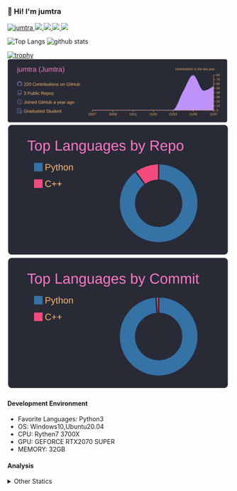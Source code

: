 ### 👋 Hi! I'm jumtra
<p align="left"> 
  <a href="https://github.com/jumtra/jumtra/">
    <img src="https://komarev.com/ghpvc/?username=jumtra" alt="jumtra" />
  </a>
  <a href="http://twitter.com/Jumtra1">
    <img height="20" src="https://img.shields.io/twitter/follow/Jumtra1?label=Twitter&logo=twitter&style=flat" />
  </a>
  <a href="https://github.com/jumtra">
    <img height="20" src="https://img.shields.io/github/followers/jumtra?label=follow&logo=github&style=flat" />
  </a>
  <a href="http://qiita.com/Jumtra">
    <img height="20" src="https://qiita-badge.apiapi.app/s/Jumtra/posts.svg" />
  </a>
  <a href="http://qiita.com/Jumtra">
    <img height="20" src="https://qiita-badge.apiapi.app/s/Jumtra/contributions.svg" />
  </a>
</p>

<p align="left"> 
  <img alt="Top Langs" height="150px" src="https://github-readme-stats.vercel.app/api/top-langs/?username=jumtra&layout=compact&count_private=true&show_icons=true&show_icons=true&theme=onedark" />
  <img alt="github stats" height="150px" src="https://github-readme-stats.vercel.app/api?username=jumtra&count_private=true&show_icons=true&show_icons=true&theme=onedark" />
</p>

[![trophy](https://github-profile-trophy.vercel.app/?username=jumtra&theme=gruvbox)](https://github.com/ryo-ma/github-profile-trophy)
[![](https://raw.githubusercontent.com/jumtra/jumtra/master/profile-summary-card-output/dracula/0-profile-details.svg)](https://github.com/vn7n24fzkq/github-profile-summary-cards)
[![](https://raw.githubusercontent.com/jumtra/jumtra/master/profile-summary-card-output/dracula/1-repos-per-language.svg)](https://github.com/vn7n24fzkq/github-profile-summary-cards)
[![](https://raw.githubusercontent.com/jumtra/jumtra/master/profile-summary-card-output/dracula/2-most-commit-language.svg)](https://github.com/vn7n24fzkq/github-profile-summary-cards)


#### Development Environment

- Favorite Languages: Python3
- OS: Windows10,Ubuntu20.04
- CPU: Rythen7 3700X
- GPU: GEFORCE RTX2070 SUPER
- MEMORY: 32GB

#### Analysis
<details>
  <summary>Other Statics</summary>
<!--START_SECTION:waka-->
![Profile Views](http://img.shields.io/badge/Profile%20Views-274-blue)

**🐱 My Github Data** 

> 🏆 31 Contributions in the Year 2021
 > 
> 📦 341.4 kB Used in Github's Storage 
 > 
> 💼 Opted to Hire
 > 
> 📜 3 Public Repositories 
 > 
> 🔑 9 Private Repositories  
 > 
**I'm an Early 🐤** 

```text
🌞 Morning    38 commits     ████░░░░░░░░░░░░░░░░░░░░░   19.39% 
🌆 Daytime    129 commits    ████████████████░░░░░░░░░   65.82% 
🌃 Evening    28 commits     ███░░░░░░░░░░░░░░░░░░░░░░   14.29% 
🌙 Night      1 commits      ░░░░░░░░░░░░░░░░░░░░░░░░░   0.51%

```
📅 **I'm Most Productive on Friday** 

```text
Monday       42 commits     █████░░░░░░░░░░░░░░░░░░░░   21.43% 
Tuesday      20 commits     ██░░░░░░░░░░░░░░░░░░░░░░░   10.2% 
Wednesday    30 commits     ███░░░░░░░░░░░░░░░░░░░░░░   15.31% 
Thursday     31 commits     ████░░░░░░░░░░░░░░░░░░░░░   15.82% 
Friday       48 commits     ██████░░░░░░░░░░░░░░░░░░░   24.49% 
Saturday     21 commits     ██░░░░░░░░░░░░░░░░░░░░░░░   10.71% 
Sunday       4 commits      ░░░░░░░░░░░░░░░░░░░░░░░░░   2.04%

```


📊 **This Week I Spent My Time On** 

```text
⌚︎ Time Zone: Asia/Tokyo

💬 Programming Languages: 
C++                      4 hrs 1 min         █████████████░░░░░░░░░░░░   54.18% 
Python                   2 hrs 22 mins       ████████░░░░░░░░░░░░░░░░░   32.03% 
JSON                     24 mins             █░░░░░░░░░░░░░░░░░░░░░░░░   5.55% 
R                        18 mins             █░░░░░░░░░░░░░░░░░░░░░░░░   4.15% 
Text                     17 mins             █░░░░░░░░░░░░░░░░░░░░░░░░   3.94%

🔥 Editors: 
VS Code                  7 hrs 26 mins       █████████████████████████   100.0%

🐱‍💻 Projects: 
Practice_CPP             4 hrs 12 mins       ██████████████░░░░░░░░░░░   56.58% 
RGNP                     1 hr 5 mins         ███░░░░░░░░░░░░░░░░░░░░░░   14.77% 
GNP-GA                   40 mins             ██░░░░░░░░░░░░░░░░░░░░░░░   9.15% 
GNP                      26 mins             █░░░░░░░░░░░░░░░░░░░░░░░░   5.96% 
クラスタリングTSP改              18 mins             █░░░░░░░░░░░░░░░░░░░░░░░░   4.22%

💻 Operating System: 
Windows                  7 hrs 26 mins       █████████████████████████   100.0%

```

**I Mostly Code in Python** 

```text
Python                   9 repos             ██████████████████████░░░   90.0% 
C++                      1 repo              ██░░░░░░░░░░░░░░░░░░░░░░░   10.0%

```


**Timeline**

![Chart not found](https://raw.githubusercontent.com/jumtra/jumtra/master/charts/bar_graph.png) 


 Last Updated on 22/07/2021
<!--END_SECTION:waka-->
 </details>
